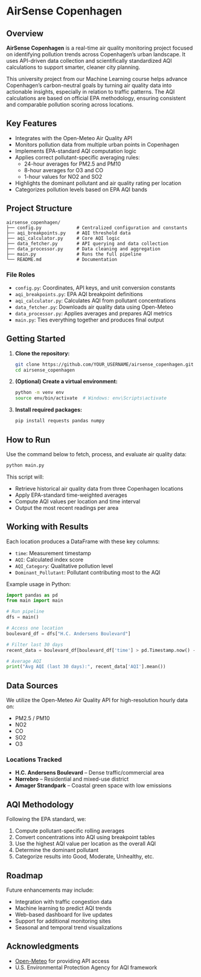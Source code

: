 # AirSense Copenhagen

## Overview

**AirSense Copenhagen** is a real-time air quality monitoring project focused on identifying pollution trends across Copenhagen’s urban landscape. It uses API-driven data collection and scientifically standardized AQI calculations to support smarter, cleaner city planning.

This university project from our Machine Learning course helps advance Copenhagen’s carbon-neutral goals by turning air quality data into actionable insights, especially in relation to traffic patterns. The AQI calculations are based on official EPA methodology, ensuring consistent and comparable pollution scoring across locations.

## Key Features

- Integrates with the Open-Meteo Air Quality API  
- Monitors pollution data from multiple urban points in Copenhagen  
- Implements EPA-standard AQI computation logic  
- Applies correct pollutant-specific averaging rules:
  - 24-hour averages for PM2.5 and PM10
  - 8-hour averages for O3 and CO
  - 1-hour values for NO2 and SO2  
- Highlights the dominant pollutant and air quality rating per location  
- Categorizes pollution levels based on EPA AQI bands  

## Project Structure

```
airsense_copenhagen/
├── config.py             # Centralized configuration and constants
├── aqi_breakpoints.py    # AQI threshold data
├── aqi_calculator.py     # Core AQI logic
├── data_fetcher.py       # API querying and data collection
├── data_processor.py     # Data cleaning and aggregation
├── main.py               # Runs the full pipeline
└── README.md             # Documentation
```

### File Roles

- `config.py`: Coordinates, API keys, and unit conversion constants  
- `aqi_breakpoints.py`: EPA AQI breakpoint definitions  
- `aqi_calculator.py`: Calculates AQI from pollutant concentrations  
- `data_fetcher.py`: Downloads air quality data using Open-Meteo  
- `data_processor.py`: Applies averages and prepares AQI metrics  
- `main.py`: Ties everything together and produces final output  

## Getting Started

1. **Clone the repository:**
   ```bash
   git clone https://github.com/YOUR_USERNAME/airsense_copenhagen.git
   cd airsense_copenhagen
   ```

2. **(Optional) Create a virtual environment:**
   ```bash
   python -m venv env
   source env/bin/activate  # Windows: env\Scripts\activate
   ```

3. **Install required packages:**
   ```bash
   pip install requests pandas numpy
   ```

## How to Run

Use the command below to fetch, process, and evaluate air quality data:

```bash
python main.py
```

This script will:
- Retrieve historical air quality data from three Copenhagen locations  
- Apply EPA-standard time-weighted averages  
- Compute AQI values per location and time interval  
- Output the most recent readings per area  

## Working with Results

Each location produces a DataFrame with these key columns:

- `time`: Measurement timestamp  
- `AQI`: Calculated index score  
- `AQI_Category`: Qualitative pollution level  
- `Dominant_Pollutant`: Pollutant contributing most to the AQI  

Example usage in Python:

```python
import pandas as pd
from main import main

# Run pipeline
dfs = main()

# Access one location
boulevard_df = dfs["H.C. Andersens Boulevard"]

# Filter last 30 days
recent_data = boulevard_df[boulevard_df['time'] > pd.Timestamp.now() - pd.Timedelta(days=30)]

# Average AQI
print("Avg AQI (last 30 days):", recent_data['AQI'].mean())
```

## Data Sources

We utilize the Open-Meteo Air Quality API for high-resolution hourly data on:

- PM2.5 / PM10  
- NO2  
- CO  
- SO2  
- O3  

### Locations Tracked

- **H.C. Andersens Boulevard** – Dense traffic/commercial area  
- **Nørrebro** – Residential and mixed-use district  
- **Amager Strandpark** – Coastal green space with low emissions  

## AQI Methodology

Following the EPA standard, we:

1. Compute pollutant-specific rolling averages  
2. Convert concentrations into AQI using breakpoint tables  
3. Use the highest AQI value per location as the overall AQI  
4. Determine the dominant pollutant  
5. Categorize results into Good, Moderate, Unhealthy, etc.

## Roadmap

Future enhancements may include:

- Integration with traffic congestion data  
- Machine learning to predict AQI trends  
- Web-based dashboard for live updates  
- Support for additional monitoring sites  
- Seasonal and temporal trend visualizations  

## Acknowledgments

- [Open-Meteo](https://open-meteo.com/) for providing API access  
- U.S. Environmental Protection Agency for AQI framework  
